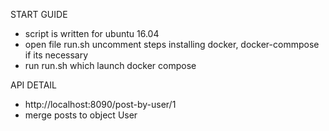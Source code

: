 START GUIDE
  - script is written for ubuntu 16.04
  - open file run.sh uncomment steps installing docker, docker-commpose if its necessary
  - run run.sh which launch docker compose

API DETAIL
- http://localhost:8090/post-by-user/1
- merge posts to object User





